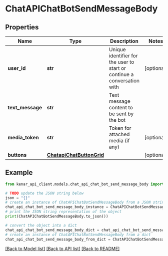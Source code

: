 # ChatAPIChatBotSendMessageBody


## Properties

Name | Type | Description | Notes
------------ | ------------- | ------------- | -------------
**user_id** | **str** | Unique identifier for the user to start or continue a conversation with | [optional] 
**text_message** | **str** | Text message content to be sent by the bot | 
**media_token** | **str** | Token for attached media (if any) | [optional] 
**buttons** | [**ChatapiChatButtonGrid**](ChatapiChatButtonGrid.md) |  | [optional] 

## Example

```python
from kenar_api_client.models.chat_api_chat_bot_send_message_body import ChatAPIChatBotSendMessageBody

# TODO update the JSON string below
json = "{}"
# create an instance of ChatAPIChatBotSendMessageBody from a JSON string
chat_api_chat_bot_send_message_body_instance = ChatAPIChatBotSendMessageBody.from_json(json)
# print the JSON string representation of the object
print(ChatAPIChatBotSendMessageBody.to_json())

# convert the object into a dict
chat_api_chat_bot_send_message_body_dict = chat_api_chat_bot_send_message_body_instance.to_dict()
# create an instance of ChatAPIChatBotSendMessageBody from a dict
chat_api_chat_bot_send_message_body_from_dict = ChatAPIChatBotSendMessageBody.from_dict(chat_api_chat_bot_send_message_body_dict)
```
[[Back to Model list]](../README.md#documentation-for-models) [[Back to API list]](../README.md#documentation-for-api-endpoints) [[Back to README]](../README.md)


